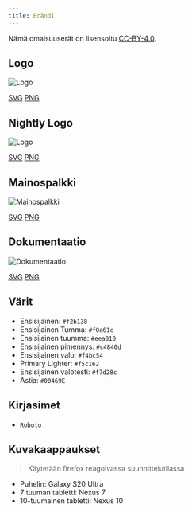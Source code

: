 ```yaml
---
title: Brändi
---
```


Nämä omaisuuserät on lisensoitu [CC-BY-4.0](https://github.com/LinwoodDev/Butterfly/blob/develop/BRANDING_LICENSE).

## Logo

![Logo](/img/logo.svg)

[SVG](/img/logo.svg) [PNG](/img/logo.png)

## Nightly Logo

![Logo](/img/nightly.svg)

[SVG](/img/nightly.svg) [PNG](/img/nightly.png)

## Mainospalkki

![Mainospalkki](/img/banner.svg)

[SVG](/img/banner.svg) [PNG](/img/banner.png)

## Dokumentaatio

![Dokumentaatio](/img/docs.svg)

[SVG](/img/docs.svg) [PNG](/img/docs.png)

## Värit

* Ensisijainen: `#f2b138`
* Ensisijainen Tumma: `#f0a61c`
* Ensisijainen tuumma: `#eea010`
* Ensisijainen pimennys: `#c4840d`
* Ensisijainen valo: `#f4bc54`
* Primary Lighter: `#f5c162`
* Ensisijainen valotesti: `#f7d28c`
* Astia: `#00469E`

## Kirjasimet

* `Roboto`

## Kuvakaappaukset

> Käytetään firefox reagoivassa suunnittelutilassa

* Puhelin: Galaxy S20 Ultra
* 7 tuuman tabletti: Nexus 7
* 10-tuumainen tabletti: Nexus 10
